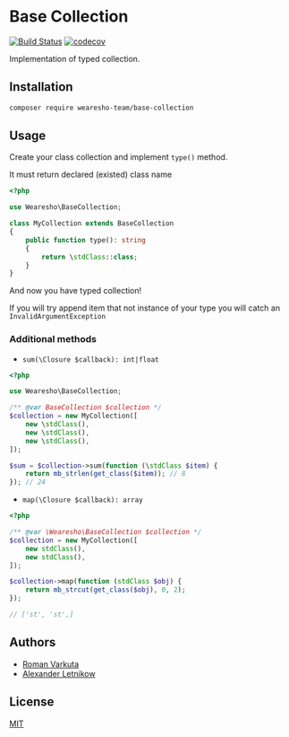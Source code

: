 # Base Сollection
[![Build Status](https://travis-ci.org/wearesho-team/base-collection.svg?branch=master)](https://travis-ci.org/wearesho-team/base-collection)
[![codecov](https://codecov.io/gh/wearesho-team/base-collection/branch/master/graph/badge.svg)](https://codecov.io/gh/wearesho-team/base-collection)

Implementation of typed collection.

## Installation

```bash
composer require wearesho-team/base-collection
```

## Usage

Create your class collection and implement `type()` method.

It must return declared (existed) class name

```php
<?php

use Wearesho\BaseCollection;

class MyCollection extends BaseCollection
{
    public function type(): string
    {
        return \stdClass::class;
    }
}
```

And now you have typed collection!

If you will try append item that not instance of your type you will catch an `InvalidArgumentException`

### Additional methods

- `sum(\Closure $callback): int|float`
```php
<?php

use Wearesho\BaseCollection;

/** @var BaseCollection $collection */
$collection = new MyCollection([
    new \stdClass(),
    new \stdClass(),
    new \stdClass(),
]);

$sum = $collection->sum(function (\stdClass $item) {
    return mb_strlen(get_class($item)); // 8
}); // 24
```

- `map(\Closure $callback): array`
```php
<?php

/** @var \Wearesho\BaseCollection $collection */
$collection = new MyCollection([
    new stdClass(),
    new stdClass(),
]);

$collection->map(function (stdClass $obj) {
    return mb_strcut(get_class($obj), 0, 2);
});

// ['st', 'st',]
```

## Authors

- [Roman <KartaviK> Varkuta](mailto:roman.varkuta@gmail.com) 
- [Alexander <Horat1us> Letnikow](mailto:reclamme@gmail.com)

## License
[MIT](./LICENSE)

